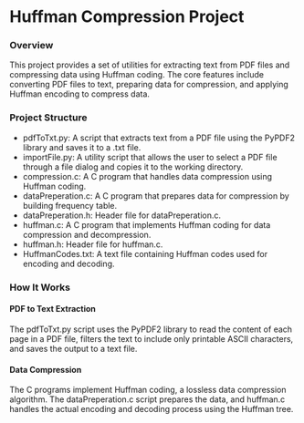 # Huffman Compression Project

### Overview

This project provides a set of utilities for extracting text from PDF files and compressing data using Huffman coding.
The core features include converting PDF files to text, preparing data for compression, and applying Huffman encoding to compress data.

### Project Structure

* pdfToTxt.py: A script that extracts text from a PDF file using the PyPDF2 library and saves it to a .txt file.
* importFile.py: A utility script that allows the user to select a PDF file through a file dialog and copies it to the working directory.
* compression.c: A C program that handles data compression using Huffman coding.
* dataPreperation.c: A C program that prepares data for compression by building frequency table.
* dataPreperation.h: Header file for dataPreperation.c.
* huffman.c: A C program that implements Huffman coding for data compression and decompression.
* huffman.h: Header file for huffman.c.
* HuffmanCodes.txt: A text file containing Huffman codes used for encoding and decoding.

### How It Works

#### PDF to Text Extraction

The pdfToTxt.py script uses the PyPDF2 library to read the content of each page in a PDF file,
filters the text to include only printable ASCII characters, and saves the output to a text file.

#### Data Compression

The C programs implement Huffman coding, a lossless data compression algorithm.
The dataPreperation.c script prepares the data, and huffman.c handles the actual encoding and decoding process using the Huffman tree.

